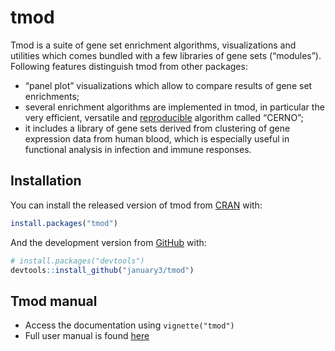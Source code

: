 
<!-- README.md is generated from README.Rmd. Please edit that file -->

# tmod

<!-- badges: start -->
<!-- badges: end -->

Tmod is a suite of gene set enrichment algorithms, visualizations and
utilities which comes bundled with a few libraries of gene sets
(“modules”). Following features distinguish tmod from other packages:

-   “panel plot” visualizations which allow to compare results of gene
    set enrichments;
-   several enrichment algorithms are implemented in tmod, in particular
    the very efficient, versatile and
    [reproducible](https://academic.oup.com/bioinformatics/article/35/24/5146/5511403)
    algorithm called “CERNO”;
-   it includes a library of gene sets derived from clustering of gene
    expression data from human blood, which is especially useful in
    functional analysis in infection and immune responses.

## Installation

You can install the released version of tmod from
[CRAN](https://CRAN.R-project.org/) with:

``` r
install.packages("tmod")
```

And the development version from [GitHub](https://github.com/) with:

``` r
# install.packages("devtools")
devtools::install_github("january3/tmod")
```

## Tmod manual

-   Access the documentation using `vignette("tmod")`
-   Full user manual is found [here](https://january3.github.io/tmod/)
